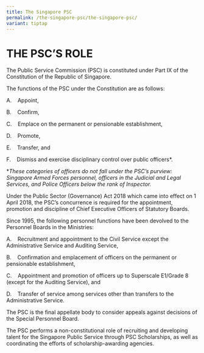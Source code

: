 ```yaml
---
title: The Singapore PSC
permalink: /the-singapore-psc/the-singapore-psc/
variant: tiptap
---
```

<h1><strong>THE PSC’S ROLE</strong></h1>
<p>The Public Service Commission (PSC) is constituted under Part IX of the
Constitution of the Republic of Singapore.</p>
<p></p>
<p>The functions of the PSC under the Constitution are as follows:</p>
<p>A.&nbsp;&nbsp;&nbsp; Appoint,</p>
<p>B.&nbsp;&nbsp;&nbsp; Confirm,</p>
<p>C.&nbsp;&nbsp;&nbsp; Emplace on the permanent or pensionable establishment,</p>
<p>D.&nbsp;&nbsp;&nbsp; Promote,</p>
<p>E.&nbsp;&nbsp;&nbsp; Transfer, and</p>
<p>F.&nbsp;&nbsp;&nbsp; Dismiss and exercise disciplinary control over public
officers*.</p>
<p>*<em>These categories of officers do not fall under the PSC’s purview: Singapore Armed Forces personnel, officers in the Judicial and Legal Services, and Police Officers below the rank of Inspector.</em>
</p>
<p></p>
<p>Under the Public Sector (Governance) Act 2018 which came into effect on
1 April 2018, the PSC’s concurrence is required for the appointment, promotion
and discipline of Chief Executive Officers of Statutory Boards.</p>
<p></p>
<p>Since 1995, the following personnel functions have been devolved to the
Personnel Boards in the Ministries:</p>
<p>A.&nbsp;&nbsp;&nbsp; Recruitment and appointment to the Civil Service
except the Administrative Service and Auditing Service,</p>
<p>B.&nbsp;&nbsp;&nbsp; Confirmation and emplacement of officers on the permanent
or pensionable establishment,</p>
<p>C.&nbsp;&nbsp;&nbsp; Appointment and promotion of officers up to Superscale
E1/Grade 8 (except for the Auditing Service), and</p>
<p>D.&nbsp;&nbsp;&nbsp; Transfer of service among services other than transfers
to the Administrative Service.</p>
<p></p>
<p>The PSC is the final appellate body to consider appeals against decisions
of the Special Personnel Board.</p>
<p>The PSC performs a non-constitutional role of recruiting and developing
talent for the Singapore Public Service through PSC Scholarships, as well
as coordinating the efforts of scholarship-awarding agencies.<strong><br></strong>
</p>